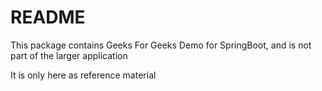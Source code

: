 # README

This package contains Geeks For Geeks Demo for SpringBoot, and is not part of the larger application

It is only here as reference material
